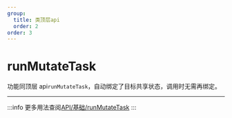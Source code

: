 ```yaml
---
group:
  title: 类顶层api
  order: 2
order: 3
---
```


# runMutateTask

功能同顶层 api`runMutateTask`，自动绑定了目标共享状态，调用时无需再绑定。

---

:::info
更多用法查阅[API/基础/runMutateTask](/api/base/run-mutate-task)
:::
